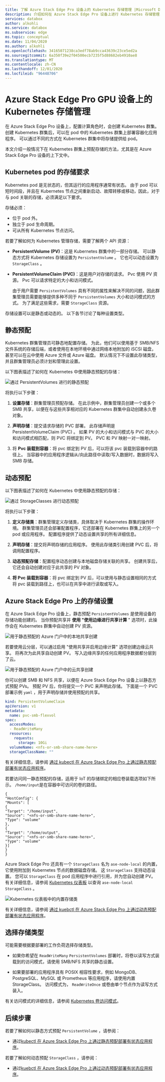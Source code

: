 ```yaml
---
title: 了解 Azure Stack Edge Pro 设备上的 Kubernetes 存储管理 |Microsoft Docs
description: 介绍如何在 Azure Stack Edge Pro 设备上进行 Kubernetes 存储管理。
services: databox
author: alkohli
ms.service: databox
ms.subservice: edge
ms.topic: conceptual
ms.date: 11/04/2020
ms.author: alkohli
ms.openlocfilehash: 34165071238ca3edf78ab9cca43639c23ce5ed2a
ms.sourcegitcommit: 6a350f39e2f04500ecb7235f5d88682eb4910ae8
ms.translationtype: MT
ms.contentlocale: zh-CN
ms.lasthandoff: 12/01/2020
ms.locfileid: "96448706"
---
```

# <a name="kubernetes-storage-management-on-your-azure-stack-edge-pro-gpu-device"></a>Azure Stack Edge Pro GPU 设备上的 Kubernetes 存储管理

在 Azure Stack Edge Pro 设备上，配置计算角色时，会创建 Kubernetes 群集。 创建 Kubernetes 群集后，可以在 pod 中的 Kubernetes 群集上部署容器化应用程序。 可以通过不同的方式在 Kubernetes 群集中将存储提供给 pod。 

本文介绍一般情况下在 Kubernetes 群集上预配存储的方法，尤其是在 Azure Stack Edge Pro 设备的上下文中。 

## <a name="storage-requirements-for-kubernetes-pods"></a>Kubernetes pod 的存储要求

Kubernetes pod 是无状态的，但其运行的应用程序通常有状态。 由于 pod 可以短时间段，并且在 Kubernetes 节点之间重新启动、故障转移或移动，因此，对于与 pod 关联的存储，必须满足以下要求。 

存储必须：

- 位于 pod 外。
- 独立于 pod 生命周期。
- 可从所有 Kubernetes 节点访问。

若要了解如何为 Kubernetes 管理存储，需要了解两个 API 资源： 

- **PersistentVolume (PV)**：这是 Kubernetes 群集中的一部分存储。 可以静态方式将 Kubernetes 存储设置为 `PersistentVolume` 。 它也可以动态设置为  `StorageClass` 。

- **PersistentVolumeClaim (PVC)**：这是用户对存储的请求。 Pvc 使用 PV 资源。 Pvc 可以请求特定的大小和访问模式。 

    由于用户需要 `PersistentVolumes` 具有不同的属性来解决不同的问题，因此群集管理员需要能够提供多种不同于 `PersistentVolumes` 大小和访问模式的方式。 为了满足这些需求，需要 `StorageClass` 资源。

存储设置可以是静态或动态的。 以下各节讨论了每种设置类型。

## <a name="static-provisioning"></a>静态预配

Kubernetes 群集管理员可静态地配置存储。 为此，他们可以使用基于 SMB/NFS 文件系统的存储后端，或者使用在本地环境中通过网络本地附加的 iSCSI 磁盘，甚至可以在云中使用 Azure 文件或 Azure 磁盘。 默认情况下不设置此存储类型，并且群集管理员必须计划和管理此设置。 
 
以下图表描述了如何在 Kubernetes 中使用静态预配的存储： 

![通过 PersistentVolumes 进行的静态预配](./media/azure-stack-edge-gpu-kubernetes-storage/static-provisioning-persistent-volumes-1.png)

将执行以下步骤： 

1. **设置存储**：群集管理员预配存储。 在此示例中，群集管理员创建一个或多个 SMB 共享，以便在与这些共享相对应的 Kubernetes 群集中自动创建永久卷对象。 

1. **声明存储**：提交请求存储的 PVC 部署。 此存储声明是 PersistentVolumeClaim (PVC) 。 如果 PV 的大小和访问模式与 PVC 的大小和访问模式相匹配，则 PVC 将绑定到 PV。 PVC 和 PV 映射一对一映射。

1. 将 **Pvc 装载到容器**：将 pvc 绑定到 PV 后，可以将该 pvc 装载到容器中的路径上。 当容器中的应用程序逻辑从/向此路径中读取/写入数据时，数据将写入 SMB 存储。
 

## <a name="dynamic-provisioning"></a>动态预配

以下图表描述了如何在 Kubernetes 中使用静态预配的存储： 

![通过 StorageClasses 进行动态预配](./media/azure-stack-edge-gpu-kubernetes-storage/dynamic-provisioning-storage-classes-1.png)

将执行以下步骤： 

1. **定义存储类**：群集管理定义存储类，具体取决于 Kubernetes 群集的操作环境。 群集管理员还会部署配置程序，它还部署在 Kubernetes 群集上的另一个 pod 或应用程序。 配置程序提供了动态设置共享的所有详细信息。  

1. **声明存储**：提交将声明存储的应用程序。 使用此存储类引用创建 PVC 后，将调用配置程序。 

1. **动态预配存储**：配置程序动态创建与本地磁盘存储关联的共享。 创建共享后，它还会自动创建对应于此共享的 PV 对象。

1. **将 Pvc 装载到容器**：将 pvc 绑定到 PV 后，可以使用与静态设置相同的方式将 pvc 装载到路径上，也可以在共享中进行读取或写入。


## <a name="storage-provisioning-on-azure-stack-edge-pro"></a>Azure Stack Edge Pro 上的存储设置

在 Azure Stack Edge Pro 设备上，静态预配 `PersistentVolumes` 是使用设备的存储功能创建的。 当你预配共享并 **使用 "使用边缘进行共享计算** " 选项时，此操作会在 Kubernetes 群集中自动创建 PV 资源。

![用于静态预配的 Azure 门户中的本地共享创建](./media/azure-stack-edge-gpu-kubernetes-storage/static-provisioning-azure-portal-2.png)

若要使用云分层，可以通过启用 "使用共享并启用边缘计算" 选项创建边缘云共享。 将再次为此共享自动创建 PV。 写入边缘共享的任何应用程序数据都分层到了云。 

![用于静态预配的 Azure 门户中的云共享创建](./media/azure-stack-edge-gpu-kubernetes-storage/static-provisioning-azure-portal-1.png)

你可以创建 SMB 和 NFS 共享，以便在 Azure Stack Edge Pro 设备上以静态方式预配 PVs。 预配 PV 后，你将提交一个 PVC 来声明此存储。 下面是一个 PVC 部署示例 `yaml` ，用于声明存储并使用预配的共享。


```yml
kind: PersistentVolumeClaim 
apiVersion: v1 
metadata: 
  name: pvc-smb-flexvol 
spec: 
  accessModes: 
  - ReadWriteMany 
  resources: 
    requests: 
      storage: 10Gi 
  volumeName: <nfs-or-smb-share-name-here> 
  storageClassName: ""
```

有关详细信息，请参阅 [通过 kubectl 在 Azure Stack Edge Pro 上通过静态预配部署有状态应用程序](azure-stack-edge-gpu-deploy-stateful-application-static-provision-kubernetes.md)。

若要访问同一静态预配的存储，适用于 IoT 的存储绑定的相应卷装载选项如下所示。 `/home/input`是在容器中可访问的卷的路径。

```
{
"HostConfig": {
"Mounts": [
{
"Target": "/home/input",
"Source": "<nfs-or-smb-share-name-here>",
"Type": "volume"
},
{
"Target": "/home/output",
"Source": "<nfs-or-smb-share-name-here>",
"Type": "volume"
}]
}
}
```

Azure Stack Edge Pro 还具有一个 `StorageClass` 名为 `ase-node-local` 的内置，它使用附加到 Kubernetes 节点的数据磁盘存储。 这 `StorageClass` 支持动态设置。 您可以 `StorageClass` 在 pod 应用程序中进行引用，并为您自动创建 PV。 有关详细信息，请参阅 [Kubernetes 仪表板](azure-stack-edge-gpu-monitor-kubernetes-dashboard.md) 以查询 `ase-node-local StorageClass` 。

![Kubernetes 仪表板中的内置存储类](./media/azure-stack-edge-gpu-kubernetes-storage/dynamic-provisioning-builtin-storage-class-1.png)

有关详细信息，请参阅 [通过 kuebctl 在 Azure Stack Edge Pro 上通过动态预配部署有状态应用程序](azure-stack-edge-gpu-deploy-stateful-application-dynamic-provision-kubernetes.md)。

## <a name="choose-storage-type"></a>选择存储类型

可能需要根据要部署的工作负荷选择存储类型。 

- 如果你希望在 `ReadWriteMany` `PersistentVolumes` 部署时，将卷以读写方式装载到的访问模式，请使用 SMB/NFS 共享的静态设置。

- 如果要部署的应用程序具有 POSIX 相容性要求，例如 MongoDB、PostgreSQL、MySQL 或 Prometheus 等应用程序，请使用内置 StorageClass。 访问模式为， `ReadWriteOnce` 或卷由单个节点作为读写方式装入。 


有关访问模式的详细信息，请参阅 [Kubernetes 卷访问模式](https://kubernetes.io/docs/concepts/storage/persistent-volumes/#access-modes)。


## <a name="next-steps"></a>后续步骤

若要了解如何以静态方式预配 `PersistentVolume` ，请参阅：

- 通过[kubectl 在 Azure Stack Edge Pro 上通过静态预配部署有状态应用程序](azure-stack-edge-gpu-deploy-stateful-application-static-provision-kubernetes.md)。

若要了解如何动态预配 `StorageClass` ，请参阅：

- 通过[kuebctl 在 Azure Stack Edge Pro 上通过动态预配部署有状态应用程序](azure-stack-edge-gpu-deploy-stateful-application-dynamic-provision-kubernetes.md)。
